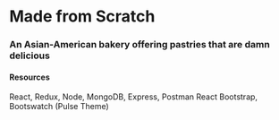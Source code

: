 # Made from Scratch

### An Asian-American bakery offering pastries that are damn delicious

#### Resources

React, Redux, Node, MongoDB, Express, Postman
React Bootstrap, Bootswatch (Pulse Theme)
